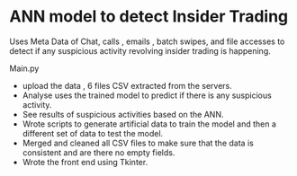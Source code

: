 # ANN model to detect Insider Trading 

Uses Meta Data of Chat, calls , emails , batch swipes, and file accesses to detect if any suspicious activity revolving insider trading is happening. 



Main.py 
- upload the data , 6 files CSV extracted from the servers. 
- Analyse uses the trained model to predict if there is any suspicious activity. 
- See results of suspicious activities based on the ANN.
- Wrote scripts to generate artificial data to train the model and then a different set of data to test the model. 
- Merged and cleaned all CSV files to make sure that the data is consistent and are there no empty fields. 
- Wrote the front end using Tkinter.
